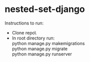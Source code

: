 # nested-set-django

Instructions to run:

- Clone repo\
- In root directory run:\
python manage.py makemigrations\
python manage.py migrate\
python manage.py runserver
